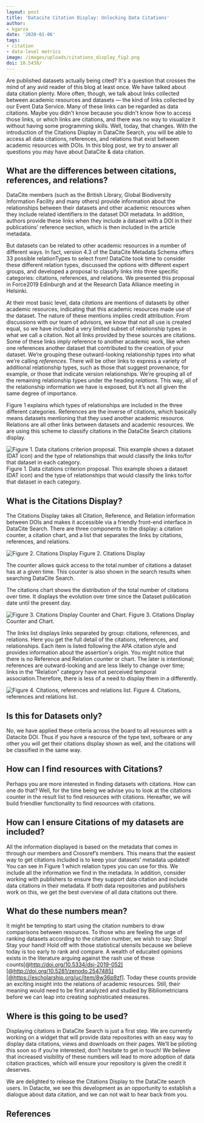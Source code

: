 ```yaml
---
layout: post
title: 'Datacite Citation Display: Unlocking Data Citations'
author:
- kgarza
date: '2020-01-06'
tags:
- citation
- data-level metrics
image: /images/uploads/citations_display_fig2.png
doi: 10.5438/
---
```


Are published datasets actually being cited?  It's a question that crosses the mind of any avid reader of this blog at least once. We have talked about data citation plenty. More often, though, we talk about links collected between academic resources and datasets — the kind of links collected by our Event Data Service. Many of these links can be regarded as data citations. Maybe you didn't know because you didn't know how to access those links, or which links are citations, and there was no way to visualize it without having some programming skills. Well, today, that changes. With the introduction of the Citations Display in DataCite Search, you will be able to access all data citations, references, and relations that exist between academic resources with DOIs. In this blog post, we try to answer all questions you may have about DataCite & data citation.


## What are the differences between citations, references, and relations?

DataCite members (such as the British Library, Global Biodiversity Information Facility and many others) provide information about the relationships between their datasets and other academic resources when they include related identifiers in the dataset DOI metadata. In addition, authors provide these links when they include a dataset with a DOI in their publications’ reference section, which is then included in the article metadata.

But datasets can be related to other academic resources in a number of different ways. In fact, version 4.3 of the DataCite Metadata Schema offers 33 possible relationTypes to select from! DataCite took time to consider these different relation types, discussed the options with different expert groups, and developed a proposal to classify links into three specific categories: citations, references, and relations. We presented this proposal in Force2019 Edinburgh and at the Research Data Alliance meeting in Helsinki. 

At their most basic level, data *citations* are mentions of datasets by other academic resources, indicating that this academic resources made use of the dataset. The nature of these mentions implies credit attribution. From discussions with our team of advisors, we know that not all use is created equal, so we have included a very limited subset of relationship types in what we call a citation. Not all links provided by these sources are citations. Some of these links imply reference to another academic work, like when one references another dataset that contributed to the creation of your dataset. We’re grouping these outward-looking relationship types into what we’re calling *references*. There will be other links to express a variety of additional relationship types, such as those that suggest provenance, for example, or those that indicate version relationships. We’re grouping all of the remaining relationship types under the heading *relations*. This way, all of the relationship information we have is exposed, but it’s not all given the same degree of importance.

Figure 1 explains which types of relationships are included in the three different categories. References are the inverse of citations, which basically means datasets mentioning that they used another academic resource. Relations are all other links between datasets and academic resources. We are using this scheme to classify citations in the DataCite Search citations display.

![Figure 1. Data citations criterion proposal. This example shows a dataset (DAT icon) and the type of relationships that would classify the links to/for that dataset in each category.](/images/uploads/citations_display_fig1.png)
Figure 1. Data citations criterion proposal. This example shows a dataset (DAT icon) and the type of relationships that would classify the links to/for that dataset in each category.


## What is the Citations Display?

The Citations Display takes all Citation, Reference, and Relation information between DOIs and makes it accessible via a friendly front-end interface in DataCite Search. There are three components to the display: a citation counter, a citation chart, and a list that separates the links by citations, references, and relations.

![Figure 2. Citations Display](/images/uploads/citations_display_fig2.png)
Figure 2. Citations Display


The counter allows quick access to the total number of citations a dataset has at a given time. This counter is also shown in the search results when searching DataCite Search. 

The citations chart shows the distribution of the total number of citations over time. It displays the evolution over time since the Dataset publication date until the present day.

![Figure 3. Citations Display Counter and Chart.](/images/uploads/citations_display_fig3.png)
Figure 3. Citations Display Counter and Chart.


The links list displays links separated by group: citations, references, and relations. Here you get the full detail of the citations, references, and relationships. Each item is listed following the APA citation style and provides information about the assertion's origin. You might notice that there is no Reference and Relation counter or chart. The later is intentional; references are outward-looking and are less likely to change over time; links in the “Relation” category have not perceived temporal association.Therefore, there is less of a need to display them in a differently.

![Figure 4. Citations, references and relations list.](/images/uploads/citations_display_fig4.png)
Figure 4. Citations, references and relations list.


## Is this for Datasets only?

No, we have applied these criteria across the board to all resources with a Datacite DOI. Thus if you have a resource of the type text, software or any other you will get their citations display shown as well, and the citations will be classified in the same way.

## How can I find resources with Citations?

Perhaps you are more interested in finding datasets with citations. How can one do that? Well, for the time being we advise you to look at the citations counter in the result list to find resources with citations. Hereafter, we will build friendlier functionality to find resources with citations.

## How can I ensure Citations of my datasets are included?
All the information displayed is based on the metadata that comes in through our members and Crossref’s members. This means that the easiest way to get citations included is to keep your datasets’ metadata updated! You can see in Figure 1 which relation types you can use for this. We include all the information we find in the metadata. In addition, consider working with publishers to ensure they support data citation and include data citations in their metadata. If both data repositories and publishers work on this, we get the best overview of all data citations out there.


## What do these numbers mean?

It might be tempting to start using the citation numbers to draw comparisons between resources. To those who are feeling the urge of ranking datasets according to the citation number, we wish to say: Stop! Stay your hand! Hold off with those statistical utensils because we believe today is too early to rank and compare. A wealth of educated opinions exists in the literature arguing against the rash use of these counts[@http://doi.org/10.5334/dsj-2019-052][@http://doi.org/10.5281/zenodo.2547485][@https://escholarship.org/uc/item/8w36p9zf]. Today these counts provide an exciting insight into the relations of academic resources. Still, their meaning would need to be first analyzed and studied by Bibliometricians before we can leap into creating sophisticated measures.

## Where is this going to be used?

Displaying citations in DataCite Search is just a first step. We are currently working on a widget that will provide data repositories with an easy way to display data citations, views and downloads on their pages. We’ll be piloting this soon so if you’re interested, don’t hesitate to get in touch! We believe that increased visibility of these numbers will lead to more adoption of data citation practices, which will ensure your repository is given the credit it deserves.

We are delighted to release the Citations Display to the DataCite search users. In Datacite, we see this development as an opportunity to establish a dialogue about data citation, and we can not wait to hear back from you.


## References

